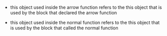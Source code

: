 - this object used inside the arrow function refers to the this object that is used by the block that declared the arrow function 

- this object used inside the normal function refers to the this object that is used by the block that called the normal function 

